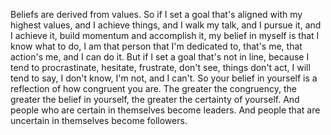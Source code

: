  Beliefs are derived from values. So if I set a goal that's aligned with my highest values, and I achieve things, and I walk my talk, and I pursue it, and I achieve it, build momentum and accomplish it, my belief in myself is that I know what to do, I am that person that I'm dedicated to, that's me, that action's me, and I can do it. But if I set a goal that's not in line, because I tend to procrastinate, hesitate, frustrate, don't see, things don't act, I will tend to say, I don't know, I'm not, and I can't. So your belief in yourself is a reflection of how congruent you are. The greater the congruency, the greater the belief in yourself, the greater the certainty of yourself. And people who are certain in themselves become leaders. And people that are uncertain in themselves become followers.